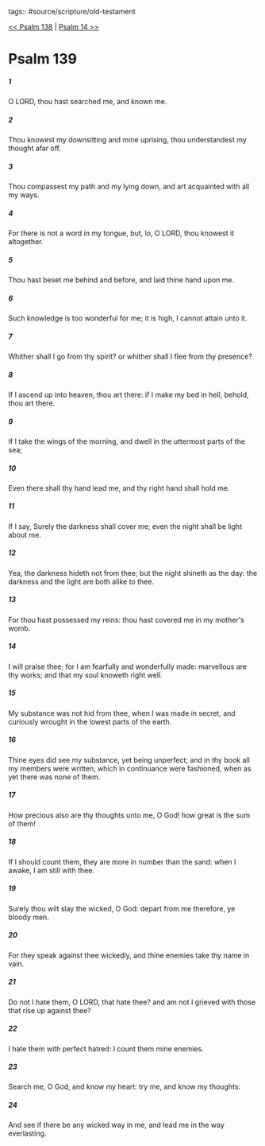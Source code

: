 tags:: #source/scripture/old-testament

[<< Psalm 138](/old-testament/19_Psalms/Psalm_138.md) | [Psalm 14 >>](/old-testament/19_Psalms/Psalm_14.md)

# Psalm 139

##### 1

O LORD, thou hast searched me, and known me.

##### 2

Thou knowest my downsitting and mine uprising, thou understandest my thought afar off.

##### 3

Thou compassest my path and my lying down, and art acquainted with all my ways.

##### 4

For there is not a word in my tongue, but, lo, O LORD, thou knowest it altogether.

##### 5

Thou hast beset me behind and before, and laid thine hand upon me.

##### 6

Such knowledge is too wonderful for me; it is high, I cannot attain unto it.

##### 7

Whither shall I go from thy spirit? or whither shall I flee from thy presence?

##### 8

If I ascend up into heaven, thou art there: if I make my bed in hell, behold, thou art there.

##### 9

If I take the wings of the morning, and dwell in the uttermost parts of the sea;

##### 10

Even there shall thy hand lead me, and thy right hand shall hold me.

##### 11

If I say, Surely the darkness shall cover me; even the night shall be light about me.

##### 12

Yea, the darkness hideth not from thee; but the night shineth as the day: the darkness and the light are both alike to thee.

##### 13

For thou hast possessed my reins: thou hast covered me in my mother's womb.

##### 14

I will praise thee; for I am fearfully and wonderfully made: marvellous are thy works; and that my soul knoweth right well.

##### 15

My substance was not hid from thee, when I was made in secret, and curiously wrought in the lowest parts of the earth.

##### 16

Thine eyes did see my substance, yet being unperfect; and in thy book all my members were written, which in continuance were fashioned, when as yet there was none of them.

##### 17

How precious also are thy thoughts unto me, O God! how great is the sum of them!

##### 18

If I should count them, they are more in number than the sand: when I awake, I am still with thee.

##### 19

Surely thou wilt slay the wicked, O God: depart from me therefore, ye bloody men.

##### 20

For they speak against thee wickedly, and thine enemies take thy name in vain.

##### 21

Do not I hate them, O LORD, that hate thee? and am not I grieved with those that rise up against thee?

##### 22

I hate them with perfect hatred: I count them mine enemies.

##### 23

Search me, O God, and know my heart: try me, and know my thoughts:

##### 24

And see if there be any wicked way in me, and lead me in the way everlasting.
